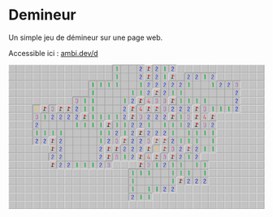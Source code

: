 # Demineur

Un simple jeu de démineur sur une page web.

Accessible ici : [ambi.dev/d](https://ambi.dev/d/)

![Capture d'écran](src/assets/screenshot.png)